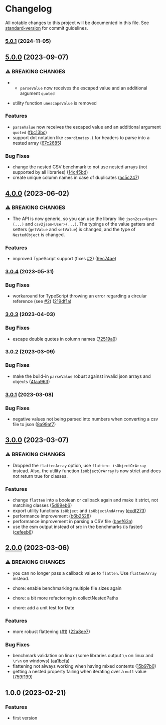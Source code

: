 # Changelog

All notable changes to this project will be documented in this file. See [standard-version](https://github.com/conventional-changelog/standard-version) for commit guidelines.

### [5.0.1](https://github.com/josdejong/csv42/compare/v5.0.0...v5.0.1) (2024-11-05)

## [5.0.0](https://github.com/josdejong/csv42/compare/v4.0.0...v5.0.0) (2023-09-07)


### ⚠ BREAKING CHANGES

* - `parseValue` now receives the escaped value and an additional argument `quoted`
- utility function `unescapeValue` is removed

### Features

* `parseValue` now receives the escaped value and an additional argument `quoted` ([fbc13bc](https://github.com/josdejong/csv42/commit/fbc13bc4f706c119df5db9b48bccb45e64b5cc1f))
* support dot notation like `coordinates.1` for headers to parse into a nested array ([67c2685](https://github.com/josdejong/csv42/commit/67c268538036f9aa2bb3a4f36271edca012c7c03))


### Bug Fixes

* change the nested CSV benchmark to not use nested arrays (not supported by all libraries) ([14c45bd](https://github.com/josdejong/csv42/commit/14c45bd899769169aa9e6ce6232fbdc8ee6f0e50))
* create unique column names in case of duplicates ([ac5c247](https://github.com/josdejong/csv42/commit/ac5c24751a09f8b947c800cda09435afb9213fe0))

## [4.0.0](https://github.com/josdejong/csv42/compare/v3.0.4...v4.0.0) (2023-06-02)


### ⚠ BREAKING CHANGES

* The API is now generic, so you can use the library like `json2csv<User>(...)` and
`csv2json<User>(...)`. The typings of the value getters and setters (`getValue` and
`setValue`) is changed, and the type of `NestedObject` is changed.

### Features

* improved TypeScript support (fixes [#2](https://github.com/josdejong/csv42/issues/2)) ([9ec74ae](https://github.com/josdejong/csv42/commit/9ec74ae4ffc782a92210e6cc9234835c3ef345da))

### [3.0.4](https://github.com/josdejong/csv42/compare/v3.0.3...v3.0.4) (2023-05-31)


### Bug Fixes

* workaround for TypeScript throwing an error regarding a circular reference (see [#2](https://github.com/josdejong/csv42/issues/2)) ([219df1a](https://github.com/josdejong/csv42/commit/219df1a639d8ab75c5fce1c0ed8e658a763ff72a))

### [3.0.3](https://github.com/josdejong/csv42/compare/v3.0.2...v3.0.3) (2023-04-03)


### Bug Fixes

* escape double quotes in column names ([72519a9](https://github.com/josdejong/csv42/commit/72519a9dd56ed0f15fe6db10063fd3469c4923ee))

### [3.0.2](https://github.com/josdejong/csv42/compare/v3.0.1...v3.0.2) (2023-03-09)


### Bug Fixes

* make the build-in `parseValue` robust against invalid json arrays and objects ([4faa963](https://github.com/josdejong/csv42/commit/4faa9633ec9048abefbd460c8af5c8ccbbb5b0d7))

### [3.0.1](https://github.com/josdejong/csv42/compare/v3.0.0...v3.0.1) (2023-03-08)


### Bug Fixes

* negative values not being parsed into numbers when converting a csv file to json ([8a99af7](https://github.com/josdejong/csv42/commit/8a99af7ab34368cb3eb7ae0b09f1026e844562bc))

## [3.0.0](https://github.com/josdejong/csv42/compare/v2.0.0...v3.0.0) (2023-03-07)


### ⚠ BREAKING CHANGES

* Dropped the `flattenArray` option, use `flatten: isObjectOrArray` instead.
Also, the utility function `isObjectOrArray` is now strict and does not return true for classes.

### Features

* change `flatten` into a boolean or callback again and make it strict, not matching classes ([5d99eb6](https://github.com/josdejong/csv42/commit/5d99eb6e6b4f9f1627ff7763e67f6447fe0d05f0))
* export utility functions `isObject` and `isObjectAndArray` ([ecdf273](https://github.com/josdejong/csv42/commit/ecdf273065a7f7f2f1d947e776b6a33dd1a448f2))
* performance improvement ([b6b2528](https://github.com/josdejong/csv42/commit/b6b2528083cb01e3ca53c16bc1cefd743f158d8e))
* performance improvement in parsing a CSV file ([baef63a](https://github.com/josdejong/csv42/commit/baef63aea2482b9dbcd609fa41b6695ad12a685b))
* use the esm output instead of src in the benchmarks (is faster) ([cefeeb6](https://github.com/josdejong/csv42/commit/cefeeb6fa2c92962b426d6ee43263f5b70db349a))

## [2.0.0](https://github.com/josdejong/csv42/compare/v1.0.0...v2.0.0) (2023-03-06)


### ⚠ BREAKING CHANGES

* you can no longer pass a callback value to `flatten`. Use `flattenArray` instead.

* chore: enable benchmarking multiple file sizes again

* chore: a bit more refactoring in collectNestedPaths

* chore: add a unit test for Date

### Features

* more robust flattening ([#1](https://github.com/josdejong/csv42/issues/1)) ([22a8ee7](https://github.com/josdejong/csv42/commit/22a8ee7ca27970a9e95efead29efe9dcda6b96d8))


### Bug Fixes

* benchmark validation on linux (some libraries output `\n` on linux and `\r\n` on windows) ([aa1bcfa](https://github.com/josdejong/csv42/commit/aa1bcfad682ff0f0d25543fac066c4d67165d56b))
* flattening not always working when having mixed contents ([15b97b0](https://github.com/josdejong/csv42/commit/15b97b005fb974ce60609ba174e2ac7b22f28410))
* getting a nested property failing when iterating over a `null` value ([759f199](https://github.com/josdejong/csv42/commit/759f1996037f5f804160877c98fe8774ce3daee3))

## 1.0.0 (2023-02-21)


### Features

* first version
